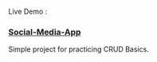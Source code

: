 Live Demo : <a href="[url](https://riajul-alam.github.io/Social-Media-App/)"><h3>Social-Media-App</h3></a>
Simple project for practicing CRUD Basics.
